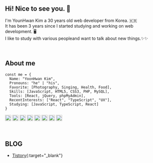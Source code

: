 <br>

## Hi! Nice to see you. 👋
I'm YounHwan Kim a 30 years old web developer from Korea. 🇰🇷 <br>
It has been 3 years since I started studying and working on web development. 🖥 <br>
I like to study with various peopleand want to talk about new things.✨✨<br>

<br>

## About me
```
const me = {
  Name: "YoonHwan Kim",
  Pronouns: "he" | "his",
  Favorite: [Photography, Singing, Health, Food],
  Skills: [JavaScript, HTML5, CSS3, PHP, MySQL],
  Tools: [React, jQuery, phpMyAdmin],
  RecentInterests: ["React", "TypeScript", "UX"],
  Studying: [JavaScript, TypeScript, React]
}
```
<img alt="javascript" src ="https://img.shields.io/badge/JavaScript-F7DF1E.svg?style=flat&logo=JavaScript&logoColor=white" height="20px"/> <img alt="jquery" src ="https://img.shields.io/badge/jQuery-0769AD.svg?style=flat&logo=jQuery&logoColor=white" height="20px"/> <img alt="react" src ="https://img.shields.io/badge/React-61DAFB.svg?style=flat&logo=React&logoColor=white" height="20px"/> <img alt="html5" src ="https://img.shields.io/badge/HTML5-E34F26.svg?style=flat&logo=HTML5&logoColor=white" height="20px"/> <img alt="css3" src ="https://img.shields.io/badge/CSS3-1572B6.svg?style=flat&logo=CSS3&logoColor=white" height="20px"/>  <img alt="php" src ="https://img.shields.io/badge/PHP-777BB4.svg?style=flat&logo=PHP&logoColor=white" height="20px"/> <img alt="phpmyadmin" src ="https://img.shields.io/badge/phpMyAdmin-6C78AF.svg?style=flat&logo=phpMyAdmin&logoColor=white" height="20px"/>
<img alt="mysql" src ="https://img.shields.io/badge/MySQL-4479A1.svg?style=flat&logo=MySQL&logoColor=white" height="20px"/>

<br>

## BLOG
- [Tistory](https://webcode.tistory.com/){:target="_blank"}


<br>
